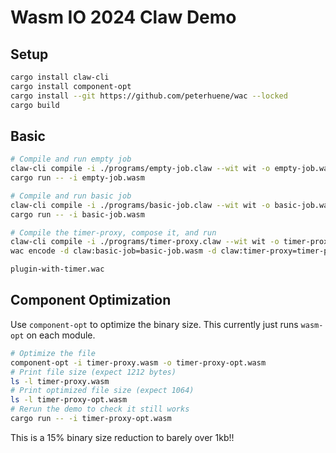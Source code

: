 # Wasm IO 2024 Claw Demo

## Setup

```sh
cargo install claw-cli
cargo install component-opt
cargo install --git https://github.com/peterhuene/wac --locked
cargo build
```

## Basic

```sh
# Compile and run empty job
claw-cli compile -i ./programs/empty-job.claw --wit wit -o empty-job.wasm
cargo run -- -i empty-job.wasm

# Compile and run basic job
claw-cli compile -i ./programs/basic-job.claw --wit wit -o basic-job.wasm
cargo run -- -i basic-job.wasm

# Compile the timer-proxy, compose it, and run
claw-cli compile -i ./programs/timer-proxy.claw --wit wit -o timer-proxy.wasm
wac encode -d claw:basic-job=basic-job.wasm -d claw:timer-proxy=timer-proxy.wasm -o job-with-timer.wasm programs/job-with-timer.wac

plugin-with-timer.wac
```

## Component Optimization

Use `component-opt` to optimize the binary size.
This currently just runs `wasm-opt` on each module.

```sh
# Optimize the file
component-opt -i timer-proxy.wasm -o timer-proxy-opt.wasm
# Print file size (expect 1212 bytes)
ls -l timer-proxy.wasm
# Print optimized file size (expect 1064)
ls -l timer-proxy-opt.wasm
# Rerun the demo to check it still works
cargo run -- -i timer-proxy-opt.wasm
```

This is a 15% binary size reduction to barely over 1kb!!